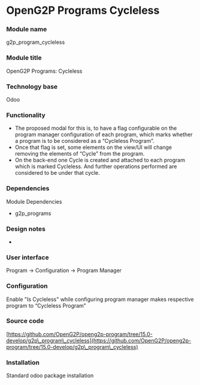 # OpenG2P Programs Cycleless

### Module name

g2p\_program\_cycleless

### Module title

OpenG2P Programs: Cycleless

### Technology base

Odoo

### Functionality

* The proposed modal for this is, to have a flag configurable on the program manager configuration of each program, which marks whether a program is to be considered as a “Cycleless Program”.&#x20;
* Once that flag is set, some elements on the view/UI will change removing the elements of “Cycle” from the program.
* On the back-end one Cycle is created and attached to each program which is marked Cycleless. And further operations performed are considered to be under that cycle.

### Dependencies

Module Dependencies

* g2p\_programs

### Design notes

*

### User interface

Program ->  Configuration -> Program Manager

### Configuration

Enable "Is Cycleless" while configuring program manager makes respective program to “Cycleless Program”

### Source code

[https://github.com/OpenG2P/openg2p-program/tree/15.0-develop/g2p\_program\_cycleless](https://github.com/OpenG2P/openg2p-program/tree/15.0-develop/g2p\_program\_cycleless)

### Installation

Standard odoo package installation
